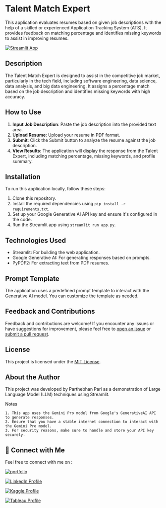 # **Talent Match Expert**

This application evaluates resumes based on given job descriptions with the help of a skilled or experienced Application Tracking System (ATS). It provides feedback on matching percentage and identifies missing keywords to assist in improving resumes. 

[![Streamlit App](https://img.shields.io/badge/Streamlit_App_-Talent_Match_Expert-ff69b4.svg?style=for-the-badge&logo=Streamlit)](https://llm-talent-match-expert-7vnz3pufmal7hcvju7rdrj.streamlit.app/)


## Description

The Talent Match Expert is designed to assist in the competitive job market, particularly in the tech field, including software engineering, data science, data analysis, and big data engineering. It assigns a percentage match based on the job description and identifies missing keywords with high accuracy.

## How to Use

1. **Input Job Description**: Paste the job description into the provided text area.
2. **Upload Resume**: Upload your resume in PDF format.
3. **Submit**: Click the Submit button to analyze the resume against the job description.
4. **View Results**: The application will display the response from the Talent Expert, including matching percentage, missing keywords, and profile summary.

## Installation

To run this application locally, follow these steps:

1. Clone this repository.
2. Install the required dependencies using `pip install -r requirements.txt`.
3. Set up your Google Generative AI API key and ensure it's configured in the code.
4. Run the Streamlit app using `streamlit run app.py`.

## Technologies Used

- Streamlit: For building the web application.
- Google Generative AI: For generating responses based on prompts.
- PyPDF2: For extracting text from PDF resumes.

## Prompt Template

The application uses a predefined prompt template to interact with the Generative AI model. You can customize the template as needed.

## Feedback and Contributions

Feedback and contributions are welcome! If you encounter any issues or have suggestions for improvement, please feel free to [open an issue](link_to_repository_issues) or [submit a pull request](link_to_repository_pull_requests).

## License

This project is licensed under the [MIT License](link_to_license_file).


## About the Author

This project was developed by Parthebhan Pari as a demonstration of Large Language Model (LLM) techniques using Streamlit.

Notes

    1. This app uses the Gemini Pro model from Google's GenerativeAI API to generate responses.
    2. Ensure that you have a stable internet connection to interact with the Gemini Pro model.
    3. For security reasons, make sure to handle and store your API key securely.



## 🔗 Connect with Me

Feel free to connect with me on :

[![portfolio](https://img.shields.io/badge/my_portfolio-000?style=for-the-badge&logo=ko-fi&logoColor=white)](https://parthebhan143.wixsite.com/datainsights)

[![LinkedIn Profile](https://img.shields.io/badge/LinkedIn_Profile-000?style=for-the-badge&logo=linkedin&logoColor=white)](https://www.linkedin.com/in/parthebhan)

[![Kaggle Profile](https://img.shields.io/badge/Kaggle_Profile-000?style=for-the-badge&logo=kaggle&logoColor=white)](https://www.kaggle.com/parthebhan)

[![Tableau Profile](https://img.shields.io/badge/Tableau_Profile-000?style=for-the-badge&logo=tableau&logoColor=white)](https://public.tableau.com/app/profile/parthebhan.pari/vizzes)
